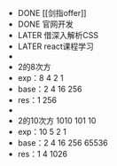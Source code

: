 - DONE  [[剑指offer]]
- DONE  官网开发
- LATER  借深入解析CSS
- LATER  react课程学习
-
- 2的8次方
- exp：8 4 2 1
- base：2 4 16 256
- res：1 256
-
- 2的10次方 1010 101 10
- exp：10 5 2 1
- base：2 4 16 256 65536
- res：1 4 1026